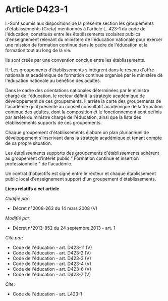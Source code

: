 # Article D423-1

I.-Sont soumis aux dispositions de la présente section les groupements d'établissements (Greta) mentionnés à l'article L.
423-1 du code de l'éducation, constitués entre les établissements scolaires publics d'enseignement relevant du ministère de
l'éducation nationale pour exercer une mission de formation continue dans le cadre de l'éducation et la formation tout au
long de la vie. 

Ils sont créés par une convention conclue entre les établissements. 

II.-Les groupements d'établissements s'intègrent dans le réseau d'offre nationale et académique de formation continue
organisé par le ministère de l'éducation nationale au bénéfice des adultes. 

Dans le cadre des orientations nationales déterminées par le ministre chargé de l'éducation, le recteur définit la stratégie
académique de développement de ces groupements. Il arrête la carte des groupements de l'académie qu'il présente au conseil
consultatif académique de la formation continue des adultes, dont la composition et le fonctionnement sont définis par arrêté
du ministre chargé de l'éducation, ainsi que la liste des établissements supports de ces groupements. 

Chaque groupement d'établissements élabore un plan pluriannuel de développement s'inscrivant dans la stratégie académique et
tenant compte de sa propre situation. 

Les établissements supports des groupements d'établissements adhèrent au groupement d'intérêt public " Formation continue et
insertion professionnelle " de l'académie. 

Un contrat d'objectifs est signé entre le recteur et chaque établissement public local d'enseignement support d'un groupement
d'établissements.

**Liens relatifs à cet article**

_Codifié par_:

  - Décret n°2008-263 du 14 mars 2008 (V)

_Modifié par_:

  - Décret n°2013-852 du 24 septembre 2013 - art. 1

_Cité par_:

  - Code de l'éducation - art. D423-11 (V)
  - Code de l'éducation - art. D423-2 (V)
  - Code de l'éducation - art. D423-3 (V)
  - Code de l'éducation - art. D423-4 (V)
  - Code de l'éducation - art. D423-6 (V)
  - Code de l'éducation - art. D423-7 (V)

_Cite_:

  - Code de l'éducation - art. L423-1
